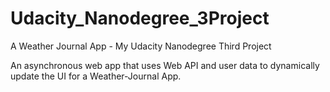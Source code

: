 # Udacity_Nanodegree_3Project
A Weather Journal App - My Udacity Nanodegree Third Project

An asynchronous web app that uses Web API and user data to dynamically update the UI for a Weather-Journal App.



